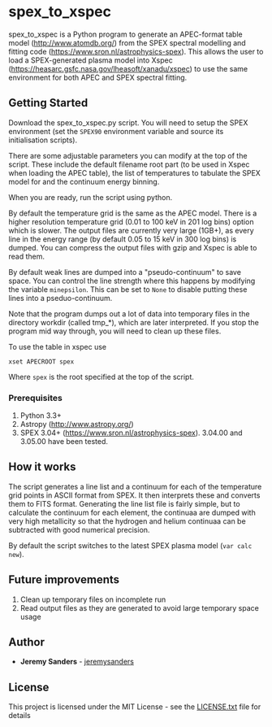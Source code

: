 # spex_to_xspec

spex_to_xspec is a Python program to generate an APEC-format table model (http://www.atomdb.org/) from the SPEX spectral modelling and fitting code  (https://www.sron.nl/astrophysics-spex). This allows the user to load a SPEX-generated plasma model into Xspec (https://heasarc.gsfc.nasa.gov/lheasoft/xanadu/xspec) to use the same environment for both APEC and SPEX spectral fitting.

## Getting Started

Download the spex_to_xspec.py script. You will need to setup the SPEX environment (set the `SPEX90` environment variable and source its initialisation scripts).

There are some adjustable parameters you can modify at the top of the script.  These include the default filename root part (to be used in Xspec when loading the APEC table), the list of temperatures to tabulate the SPEX model for and the continuum energy binning.

When you are ready, run the script using python.

By default the temperature grid is the same as the APEC model. There is a higher resolution temperature grid (0.01 to 100 keV in 201 log bins) option which is slower. The output files are currently very large (1GB+), as every line in the energy range (by default 0.05 to 15 keV in 300 log bins) is dumped. You can compress the output files with gzip and Xspec is able to read them.

By default weak lines are dumped into a "pseudo-continuum" to save space. You can control the line strength where this happens by modifying the variable `minepsilon`. This can be set to `None` to disable putting these lines into a pseduo-continuum.

Note that the program dumps out a lot of data into temporary files in the directory workdir (called tmp_*), which are later interpreted. If you stop the program mid way through, you will need to clean up these files.

To use the table in xspec use
```
xset APECROOT spex
```
Where `spex` is the root specified at the top of the script.

### Prerequisites

 1. Python 3.3+
 2. Astropy (http://www.astropy.org/)
 3. SPEX 3.04+ (https://www.sron.nl/astrophysics-spex). 3.04.00 and 3.05.00 have been tested.

## How it works

The script generates a line list and a continuum for each of the temperature grid points in ASCII format from SPEX. It then interprets these and converts them to FITS format. Generating the line list file is fairly simple, but to calculate the continuum for each element, the continuaa are dumped with very high metallicity so that the hydrogen and helium continuaa can be subtracted with good numerical precision.

By default the script switches to the latest SPEX plasma model (`var calc new`).


## Future improvements

 1. Clean up temporary files on incomplete run
 2. Read output files as they are generated to avoid large temporary space usage

## Author

* **Jeremy Sanders**  - [jeremysanders](https://github.com/jeremysanders)

## License

This project is licensed under the MIT License - see the [LICENSE.txt](LICENSE.txt) file for details
